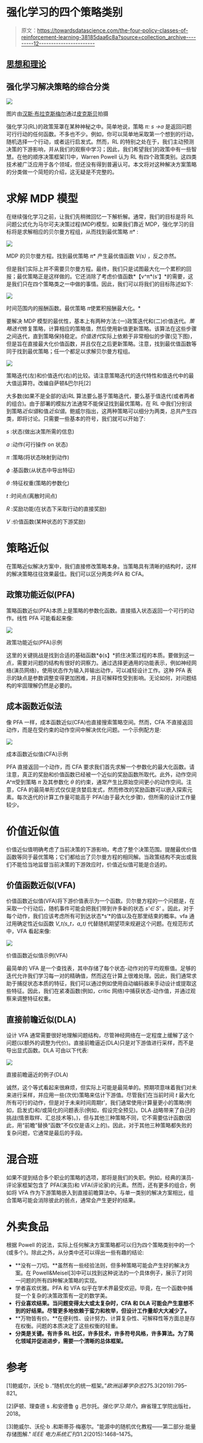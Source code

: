 # 强化学习的四个策略类别

> 原文：<https://towardsdatascience.com/the-four-policy-classes-of-reinforcement-learning-38185daa6c8a?source=collection_archive---------12----------------------->

## [思想和理论](https://towardsdatascience.com/tagged/thoughts-and-theory)

## 强化学习解决策略的综合分类

![](img/0bd0609fe2e763ca15a6cbade33cb567.png)

图片由[汉斯·布拉克斯梅尔](https://pixabay.com/nl/users/hans-2/?utm_source=link-attribution&amp;utm_medium=referral&amp;utm_campaign=image&amp;utm_content=9241)通过[皮克斯贝](https://pixabay.com/nl/?utm_source=link-attribution&amp;utm_medium=referral&amp;utm_campaign=image&amp;utm_content=9241)拍摄

强化学习(RL)的政策笼罩在某种神秘之中。简单地说，策略 *π: s →a* 是返回问题可行行动的任何函数。不多也不少。例如，你可以简单地采取第一个想到的行动，随机选择一个行动，或者运行启发式。然而，RL 的特别之处在于，我们主动预测决策的下游影响，并从我们的观察中学习；因此，我们希望我们的政策中有一些智慧。在他的顺序决策框架[1]中，Warren Powell 认为 RL 有四个政策类别。这四类技术被广泛应用于各个领域，但还没有得到普遍认可。本文将对这种解决方案策略的分类做一个简短的介绍，这无疑是不完整的。

# 求解 MDP 模型

在继续强化学习之前，让我们先稍微回忆一下解析解。通常，我们的目标是将 RL 问题公式化为马尔可夫决策过程(MDP)模型。如果我们靠近 MDP，强化学习的目标将是求解相应的贝尔曼方程组，从而找到最优策略 *π** :

![](img/20bd4c3af4d667bfba582967f597791d.png)

MDP 的贝尔曼方程。找到最优策略 *π** 产生最优值函数 *V(s)* ，反之亦然。

但是我们实际上并不需要贝尔曼方程。最终，我们只是试图最大化一个累积的回报；最优策略正是这样做的。它还消除了考虑价值函数*【v^π*(s'】*的需要，这是我们只在四个策略类之一中做的事情。因此，我们可以将我们的目标陈述如下:

![](img/c73890a5dd7a2083eca1bc4fbed29be4.png)

时间范围内的报酬函数。最优策略 *π*使累积报酬最大化。*

要解决 MDP 模型的最优性，基本上有两种方法:(一)政策迭代和(二)价值迭代。*策略迭代*修复策略，计算相应的策略值，然后使用新值更新策略。该算法在这些步骤之间迭代，直到策略保持稳定。*价值迭代*实际上依赖于非常相似的步骤(见下图)，但是旨在直接最大化价值函数，并且仅在之后更新策略。注意，找到最优值函数等同于找到最优策略；任一个都足以求解贝尔曼方程组。

![](img/04f6a33a9ee4580ad940bec4a1672eae.png)

策略迭代(左)和价值迭代(右)的比较。请注意策略迭代的迭代特性和值迭代中的最大值运算符。改编自萨顿&巴尔托[2]

大多数(如果不是全部的话)RL 算法要么基于策略迭代，要么基于值迭代(或者两者的组合)。由于部署的模拟方法通常不能保证找到最优策略，在 RL 中我们分别谈到策略*近似值*和值*近似值*。鲍威尔指出，这两种策略可以细分为两类，总共产生四类，即将讨论。只需要一些基本的符号，我们就可以开始了:

*s* :状态(做出决策所需的信息)

*a* :动作(可行操作 on 状态)

*π* :策略(将状态映射到动作)

*ϕ* :基函数(从状态中导出特征)

*θ* :特征权重(策略的参数化)

*t* :时间点(离散时间点)

*R* :奖励功能(在状态下采取行动的直接奖励)

*V* :价值函数(某种状态的下游奖励)

# 策略近似

在策略近似解决方案中，我们直接修改策略本身。当策略具有清晰的结构时，这样的解决策略往往效果最佳。我们可以区分两类:PFA 和 CFA。

## 政策功能近似(PFA)

策略函数近似(PFA)本质上是策略的参数化函数。直接插入状态返回一个可行的动作。线性 PFA 可能看起来像:

![](img/c07c7dcd959cd8945fa2b48dc1a2a7db.png)

政策功能近似(PFA)示例

这里的关键挑战是找到合适的基础函数*ϕ(s】*抓住决策过程的本质。要做到这一点，需要对问题的结构有很好的洞察力。通过选择更通用的功能表示，例如神经网络(演员网络)，使用状态作为输入并输出动作，可以减轻设计工作。这种 PFA 表示的缺点是参数调整变得更加困难，并且可解释性受到影响。无论如何，对问题结构的牢固理解仍然是必要的。

## 成本函数近似法

像 PFA 一样，成本函数近似(CFA)也直接搜索策略空间。然而，CFA 不直接返回动作，而是在受约束的动作空间中解决优化问题。一个示例配方是:

![](img/1373c1790dc06327d2830e5a5092b1d3.png)

成本函数近似值(CFA)示例

PFA 直接返回一个动作，而 CFA 要求我们首先求解一个参数化的最大化函数。请注意，真正的奖励和价值函数已经被一个近似的奖励函数所取代。此外，动作空间 A^π受到策略 *π* 及其参数化 *θ* 的约束，通常产生比原始空间更小的动作空间。注意，CFA 的最简单形式仅仅是贪婪启发式，然而修改的奖励函数可以嵌入探索元素。每次迭代的计算工作量可能高于 PFA(由于最大化步骤)，但所需的设计工作量较少。

# 价值近似值

价值近似值明确考虑了当前决策的下游影响，考虑了整个决策范围。提醒最优价值函数等同于最优策略；它们都给出了贝尔曼方程的相同解。当政策结构不突出或我们不能恰当地监督当前决策的下游效应时，价值近似值可能是合适的。

## 价值函数近似(VFA)

价值函数近似值(VFA)将下游价值表示为一个函数。贝尔曼方程的一个问题是，在采取一个行动后，随机事件可能会把我们带到许多新的状态 *s'∈ S'* 。因此，对于每个动作，我们应该考虑所有可到达状态*s’*的值以及在那里结束的概率。vfa 通过用确定性近似函数 *V_t(s_t，a_t)* 代替随机期望项来规避这个问题。在规范形式中，VFA 看起来像:

![](img/5484e224cc6182b4c46acdf7bf9ac4b2.png)

价值函数近似值示例(VFA)

最简单的 VFA 是一个查找表，其中存储了每个状态-动作对的平均观察值。足够的迭代允许我们学习每一对的精确值，然而这在计算上很难处理。因此，我们通常求助于捕捉状态本质的特征，我们可以通过例如使用自动编码器来手动设计或提取这些特征。因此，我们在紧凑函数(例如，critic 网络)中捕获状态-动作值，并通过观察来调整特征权重。

## 直接前瞻近似(DLA)

设计 VFA 通常需要很好地理解问题结构，尽管神经网络在一定程度上缓解了这个问题(以额外的调整为代价)。直接前瞻逼近(DLA)只是对下游值进行采样，而不是导出显式函数。DLA 可由以下代表:

![](img/5a5ce9604c6940e81078629d152d136b.png)

直接前瞻逼近的例子(DLA)

诚然，这个等式看起来很麻烦，但实际上可能是最简单的。预期项意味着我们对未来进行采样，并应用一些(次优)策略来估计下游值。尽管我们在当前时间 *t* 最大化所有可行的动作，但是对于未来时间周期*t’*，我们通常使用计算量更小的策略(例如，启发式)和/或简化的问题表示(例如，假设完全预见)。DLA 战略带来了自己的挑战(情景取样、汇总技术等)。)，但与其他三种策略不同，它不需要估计函数(因此，用“前瞻”替换“函数”不仅仅是语义上的)。因此，对于其他三种策略都失败的复杂问题，它通常是最后的手段。

# 混合班

如果不提到结合多个职业的策略的选项，那将是我们的失职。例如，经典的演员-评论家框架包含了 PFA(演员)和 VFA(评论家)的元素。然而，还有更多的组合，例如将 VFA 作为下游策略嵌入到直接前瞻算法中。与单一类别的解决方案相比，组合策略可能会消除彼此的弱点，通常会产生更好的结果。

# 外卖食品

根据 Powell 的说法，实际上任何解决方案策略都可以归为四个策略类别中的一个(或多个)。除此之外，从分类中还可以得出一些有趣的结论:

*   **没有一刀切。**虽然有一些经验法则，但多种策略可能会产生好的解决方案。在 Powell&Meisel[3]中可以找到这种说法的一个具体例子，展示了对同一问题的所有四种解决策略的实现。
*   学者喜欢优雅。PFA 和 VFA 似乎在学术界最受欢迎。毕竟，在一个函数中捕捉一个复杂的决策政策有一定的数学美。
*   **行业喜欢结果。当问题变得太大或太复杂时，CFA 和 DLA 可能会产生意想不到的好结果。尽管更多地依赖于蛮力和枚举，但设计工作量却大大减少了。**
*   **万物皆有价。**在便利性、设计努力、计算复杂性、可解释性等方面总是存在权衡。问题的本质决定了这些权衡的轻重。
*   **分类是关键。有许多 RL 社区，许多技术，许多符号风格，许多算法。为了简化领域并促进进步，需要一个清晰的总体框架。**

# 参考

[1]鲍威尔，沃伦 b .“随机优化的统一框架。”*欧洲运筹学杂志*275.3(2019):795–821。

[2]萨顿、理查德 s .和安德鲁 g .巴尔托。*强化学习:简介*。麻省理工学院出版社，2018。

[3]鲍威尔、沃伦·b .和斯蒂芬·梅塞尔。"能源中的随机优化教程——第二部分:能量存储图解." *IEEE 电力系统汇刊*31.2(2015):1468–1475。